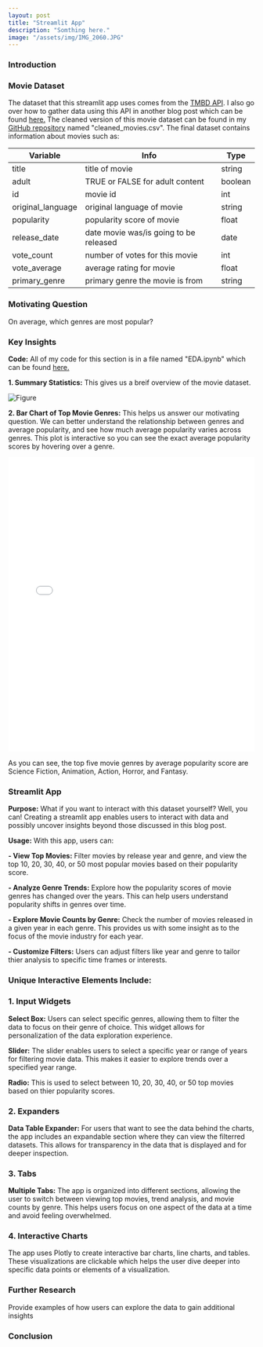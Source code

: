 ```yaml
---
layout: post
title: "Streamlit App"
description: "Somthing here."
image: "/assets/img/IMG_2060.JPG"
--- 
```


### Introduction

### Movie Dataset
The dataset that this streamlit app uses comes from the [TMBD API](https://developer.themoviedb.org/docs/getting-started). I also go over how to gather data using this API in another blog post which can be found [here.](https://laurenscarzella.github.io/my-blog/blog/api/) The cleaned version of this movie dataset can be found in my [GitHub repository](https://github.com/laurenscarzella/my-api) named "cleaned_movies.csv". The final dataset contains information about movies such as:

| Variable          | Info                                   | Type     |
|-------------------|----------------------------------------|----------|
| title             | title of movie                         | string   |
| adult             | TRUE or FALSE for adult content        | boolean  |
| id                | movie id                               | int      |
| original_language | original language of movie             | string   |
| popularity        | popularity score of movie              | float    |
| release_date      | date movie was/is going to be released | date     |
| vote_count        | number of votes for this movie         | int      |
| vote_average      | average rating for movie               | float    |
| primary_genre     | primary genre the movie is from        | string   |

### Motivating Question
On average, which genres are most popular?

### Key Insights
**Code:** All of my code for this section is in a file named "EDA.ipynb" which can be found [here.](https://github.com/laurenscarzella/my-api/blob/main/EDA.ipynb)

**1. Summary Statistics:** This gives us a breif overview of the movie dataset.

![Figure]({{site.url}}/{{site.baseurl}}/assets/img/summary_stats.png)

**2. Bar Chart of Top Movie Genres:** This helps us answer our motivating question. We can better understand the relationship between genres and average popularity, and see how much average popularity varies across genres. This plot is interactive so you can see the exact average popularity scores by hovering over a genre.

<iframe src="{{site.url}}/{{site.baseurl}}/assets/img/interactive_plot1.html" width="100%" height="600px" frameborder="0"></iframe>

As you can see, the top five movie genres by average popularity score are Science Fiction, Animation, Action, Horror, and Fantasy.  

### Streamlit App
**Purpose:** What if you want to interact with this dataset yourself? Well, you can! Creating a streamlit app enables users to interact with data and possibly uncover insights beyond those discussed in this blog post.

**Usage:** With this app, users can:

**- View Top Movies:** Filter movies by release year and genre, and view the top 10, 20, 30, 40, or 50 most popular movies based on their popularity score.

**- Analyze Genre Trends:** Explore how the popularity scores of movie genres has changed over the years. This can help users understand popularity shifts in genres over time.

**- Explore Movie Counts by Genre:** Check the number of movies released in a given year in each genre. This provides us with some insight as to the focus of the movie industry for each year.

**- Customize Filters:** Users can adjust filters like year and genre to tailor thier analysis to specific time frames or interests.

### Unique Interactive Elements Include:

### 1. Input Widgets

**Select Box:** Users can select specific genres, allowing them to filter the data to focus on their genre of choice. This widget allows for personalization of the data exploration experience.

**Slider:** The slider enables users to select a specific year or range of years for filtering movie data. This makes it easier to explore trends over a specified year range.

**Radio:** This is used to select between 10, 20, 30, 40, or 50 top movies based on thier popularity scores.

### 2. Expanders

**Data Table Expander:** For users that want to see the data behind the charts, the app includes an expandable section where they can view the filterred datasets. This allows for transparency in the data that is displayed and for deeper inspection.

### 3. Tabs

**Multiple Tabs:** The app is organized into different sections, allowing the user to switch between viewing top movies, trend analysis, and movie counts by genre. This helps users focus on one aspect of the data at a time and avoid feeling overwhelmed.

### 4. Interactive Charts

The app uses Plotly to create interactive bar charts, line charts, and tables. These visualizations are clickable which helps the user dive deeper into specific data points or elements of a visualization.

### Further Research
Provide examples of how users can explore the data to gain additional insights

### Conclusion

